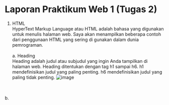 # Laporan Praktikum Web 1 (Tugas 2)

1. HTML <br>
   HyperText Markup Language atau HTML adalah bahasa yang digunakan untuk menulis halaman web. Saya akan menampilkan beberapa contoh dari penggunaan HTML yang sering di gunakan dalam dunia pemrograman.<br><br>
   a. Heading<br>
   Heading adalah judul atau subjudul yang ingin Anda tampilkan di halaman web. Heading ditentukan dengan tag h1 sampai h6.
h1 mendefinisikan judul yang paling penting. h6 mendefinisikan judul yang paling tidak penting.
![image](https://github.com/shirooo007/Praktikum-Web-1/assets/151714938/bcb0c754-074b-4a5b-869a-038779c4bafd)<br><br><br>

  b. 

